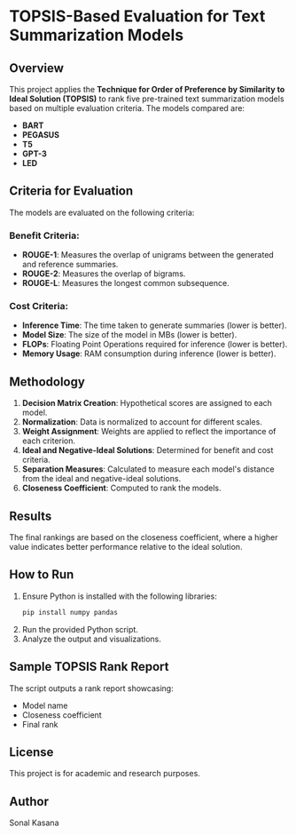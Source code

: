 # TOPSIS-Based Evaluation for Text Summarization Models

## Overview
This project applies the **Technique for Order of Preference by Similarity to Ideal Solution (TOPSIS)** to rank five pre-trained text summarization models based on multiple evaluation criteria. The models compared are:

- **BART**
- **PEGASUS**
- **T5**
- **GPT-3**
- **LED**

## Criteria for Evaluation
The models are evaluated on the following criteria:

### Benefit Criteria:
- **ROUGE-1**: Measures the overlap of unigrams between the generated and reference summaries.
- **ROUGE-2**: Measures the overlap of bigrams.
- **ROUGE-L**: Measures the longest common subsequence.

### Cost Criteria:
- **Inference Time**: The time taken to generate summaries (lower is better).
- **Model Size**: The size of the model in MBs (lower is better).
- **FLOPs**: Floating Point Operations required for inference (lower is better).
- **Memory Usage**: RAM consumption during inference (lower is better).

## Methodology
1. **Decision Matrix Creation**: Hypothetical scores are assigned to each model.
2. **Normalization**: Data is normalized to account for different scales.
3. **Weight Assignment**: Weights are applied to reflect the importance of each criterion.
4. **Ideal and Negative-Ideal Solutions**: Determined for benefit and cost criteria.
5. **Separation Measures**: Calculated to measure each model's distance from the ideal and negative-ideal solutions.
6. **Closeness Coefficient**: Computed to rank the models.

## Results
The final rankings are based on the closeness coefficient, where a higher value indicates better performance relative to the ideal solution.

## How to Run
1. Ensure Python is installed with the following libraries:
   ```bash
   pip install numpy pandas 
   ```
2. Run the provided Python script.
3. Analyze the output and visualizations.

## Sample TOPSIS Rank Report
The script outputs a rank report showcasing:
- Model name
- Closeness coefficient
- Final rank

## License
This project is for academic and research purposes.

## Author
Sonal Kasana
